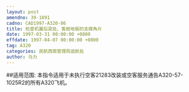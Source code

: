 ```yaml
---
layout: post
amendno: 39-1891
cadno: CAD1997-A320-06
title: 检查机翼后梁处、客舱地板的支撑角片
date: 1997-03-31 00:00:00 +0800
effdate: 1997-04-07 00:00:00 +0800
tag: A320
categories: 民航西南管理局适航处
author: 马力
---
```


##适用范围:
本指令适用于未执行空客21283改装或空客服务通告A320-57-1025R2的所有A320飞机。

